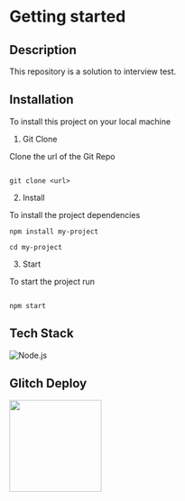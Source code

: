 # Getting started

## Description

This repository is a solution to interview test.

## Installation

To install this project on your local machine 

1. Git Clone

Clone the url of the Git Repo

```shell

git clone <url>

```

2. Install 

To install the project dependencies

```shell
npm install my-project

cd my-project

```

3. Start

To start the project run

```shell

npm start

```

## Tech Stack

![Node.js](https://img.shields.io/badge/Node.js-34562l?style=for-the-badge&logo=Node.js&logoColor=white)

## Glitch Deploy

[<img src="https://cdn.gomix.com/2bdfb3f8-05ef-4035-a06e-2043962a3a13%2Fremix-button.svg" width="163px" />](https://glitch.com/edit/#!/import/github/masterifeanyi/interview-ecommerce-backend)
